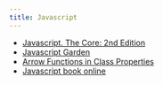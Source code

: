 ```yaml
---
title: Javascript
---
```


- [Javascript. The Core: 2nd Edition](http://dmitrysoshnikov.com/ecmascript/javascript-the-core-2nd-edition/)
- [Javascript Garden](https://bonsaiden.github.io/JavaScript-Garden/ru/)
- [Arrow Functions in Class Properties](https://medium.com/@charpeni/arrow-functions-in-class-properties-might-not-be-as-great-as-we-think-3b3551c440b1)
- [Javascript book online](https://learn.javascript.ru/)

